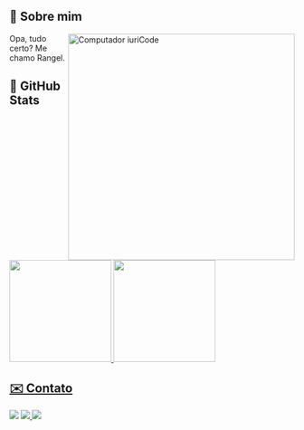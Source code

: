 ## 🌇 Sobre mim

<img src="https://raw.githubusercontent.com/MicaelliMedeiros/micaellimedeiros/master/image/computer-illustration.png" min-width="400px" max-width="400px" width="400px" align="right" alt="Computador iuriCode">

<p align="left"> 
  Opa, tudo certo? Me chamo Rangel.

 <div>

   ## 🚀 GitHub Stats

</p>
<p align="left">
</p>
   
   <a href="https://github.com/rangelr2">
   <img height="180em" src="https://github-readme-stats.vercel.app/api?username=rangelr2&show_icons=true&theme=midnight-purple&include_all_commits=true&count_private=true"/>
   <img height="180em" src="https://github-readme-stats.vercel.app/api/top-langs/?username=rangelr2&layout=compact&langs_count=6&theme=midnight-purple"/>
</div>
     
     
## ✉️ Contato

  <a href = "mailto:grangellemes@gmail.com"><img src="https://img.shields.io/badge/-Gmail-%23333?style=for-the-badge&logo=gmail&logoColor=white" target="_blank"></a>
  <a href="https://www.linkedin.com/in/rangel-gabriel/" target="_blank"><img src="https://img.shields.io/badge/-LinkedIn-%230077B5?style=for-the-badge&logo=linkedin&logoColor=white" target="_blank"> 
  <a href="https://instagram.com/rangel_ata" target="_blank"><img src="https://img.shields.io/badge/-Instagram-%23E4405F?style=for-the-badge&logo=instagram&logoColor=white" target="_blank"></a></a>   
